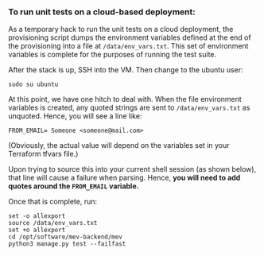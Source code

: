 ### To run unit tests on a cloud-based deployment:

As a temporary hack to run the unit tests on a cloud deployment, the provisioning script dumps the
environment variables defined at the end of the provisioning into a file at `/data/env_vars.txt`. This
set of environment variables is complete for the purposes of running the test suite.

After the stack is up, SSH into the VM. Then change to the ubuntu user:
```
sudo su ubuntu
```

At this point, we have one hitch to deal with. When the file environment variables is created, any quoted strings 
are sent to `/data/env_vars.txt` as unquoted. Hence, you will see a line like:
```
FROM_EMAIL= Someone <someone@mail.com>
```
(Obviously, the actual value will depend on the variables set in your Terraform tfvars file.)

Upon trying to source this into your current shell session (as shown below), that line will cause a failure when parsing. Hence, **you will need to add quotes around the `FROM_EMAIL` variable.**

Once that is complete, run:
```
set -o allexport
source /data/env_vars.txt
set +o allexport
cd /opt/software/mev-backend/mev
python3 manage.py test --failfast
```
